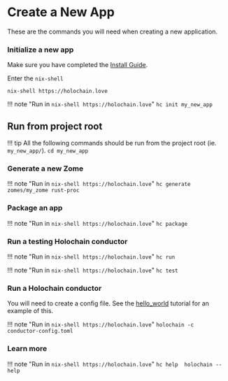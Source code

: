 # Create a New App
These are the commands you will need when creating a new application.

### Initialize a new app
Make sure you have completed the [Install Guide](../install).

Enter the `nix-shell`
```
nix-shell https://holochain.love
```

!!! note "Run in `nix-shell https://holochain.love`"
    ```
    hc init my_new_app
    ```

## Run from project root 

!!! tip
    All the following commands should be run from the project root (ie. `my_new_app/`).
    ```
    cd my_new_app
    ```

### Generate a new Zome 

!!! note "Run in `nix-shell https://holochain.love`"
    ```
    hc generate zomes/my_zome rust-proc
    ```

### Package an app 

!!! note "Run in `nix-shell https://holochain.love`"
    ```
    hc package
    ```

### Run a testing Holochain conductor

!!! note "Run in `nix-shell https://holochain.love`"
    ```
    hc run
    ```

!!! note "Run in `nix-shell https://holochain.love`"
    ```
    hc test
    ```

### Run a Holochain conductor
You will need to create a config file. See the [hello_world](tutorials/coreconcepts/hello_world) tutorial for an example of this.

!!! note "Run in `nix-shell https://holochain.love`"
    ```
    holochain -c conductor-config.toml
    ```

### Learn more

!!! note "Run in `nix-shell https://holochain.love`"
    ```
    hc help 
    holochain --help 
    ```

<script id="asciicast-hSQDLOnyqEN8Jm9Oyb00EDZdX" src="https://asciinema.org/a/hSQDLOnyqEN8Jm9Oyb00EDZdX.js" async data-autoplay="true" data-loop="true"></script>
